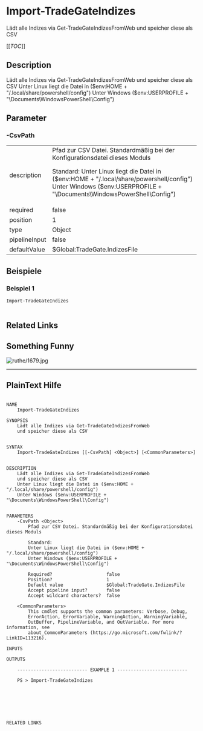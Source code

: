# Import-TradeGateIndizes
Lädt alle Indizes via Get-TradeGateIndizesFromWeb
und speicher diese als CSV


[[_TOC_]]

## Description


Lädt alle Indizes via Get-TradeGateIndizesFromWeb
und speicher diese als CSV
Unter Linux liegt die Datei in ($env:HOME + "/.local/share/powershell/config")
Unter Windows ($env:USERPROFILE + "\Documents\WindowsPowerShell\Config")




## Parameter

### -CsvPath


<table><tr><td>description</td><td>
Pfad zur CSV Datei. Standardmäßig bei der Konfigurationsdatei dieses Moduls

Standard:
Unter Linux liegt die Datei in ($env:HOME + "/.local/share/powershell/config")
Unter Windows ($env:USERPROFILE + "\Documents\WindowsPowerShell\Config")


</td></tr>
<tr><td>required</td><td>false
</td></tr>
<tr><td>position</td><td>1
</td></tr>
<tr><td>type</td><td>Object
</td></tr>
<tr><td>pipelineInput</td><td>false
</td></tr>
<tr><td>defaultValue</td><td>$Global:TradeGate.IndizesFile
</td></tr>
</table>

## Beispiele

### Beispiel 1
```powershell
Import-TradeGateIndizes
     
```
## Related Links


## Something Funny

![ruthe/1679.jpg](../../../doc/resource/comics/ruthe/1679.jpg)

---
## PlainText Hilfe

```

NAME
    Import-TradeGateIndizes
    
SYNOPSIS
    Lädt alle Indizes via Get-TradeGateIndizesFromWeb
    und speicher diese als CSV
    
    
SYNTAX
    Import-TradeGateIndizes [[-CsvPath] <Object>] [<CommonParameters>]
    
    
DESCRIPTION
    Lädt alle Indizes via Get-TradeGateIndizesFromWeb
    und speicher diese als CSV
    Unter Linux liegt die Datei in ($env:HOME + "/.local/share/powershell/config")
    Unter Windows ($env:USERPROFILE + "\Documents\WindowsPowerShell\Config")
    

PARAMETERS
    -CsvPath <Object>
        Pfad zur CSV Datei. Standardmäßig bei der Konfigurationsdatei dieses Moduls
        
        Standard:
        Unter Linux liegt die Datei in ($env:HOME + "/.local/share/powershell/config")
        Unter Windows ($env:USERPROFILE + "\Documents\WindowsPowerShell\Config")
        
        Required?                    false
        Position?                    1
        Default value                $Global:TradeGate.IndizesFile
        Accept pipeline input?       false
        Accept wildcard characters?  false
        
    <CommonParameters>
        This cmdlet supports the common parameters: Verbose, Debug,
        ErrorAction, ErrorVariable, WarningAction, WarningVariable,
        OutBuffer, PipelineVariable, and OutVariable. For more information, see
        about_CommonParameters (https://go.microsoft.com/fwlink/?LinkID=113216). 
    
INPUTS
    
OUTPUTS
    
    -------------------------- EXAMPLE 1 --------------------------
    
    PS > Import-TradeGateIndizes
    
    
    
    
    
    
    
RELATED LINKS


```


